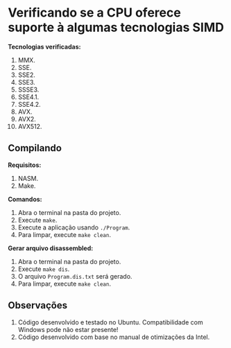 # Verificando se a CPU oferece suporte à algumas tecnologias SIMD

__Tecnologias verificadas:__

1. MMX.
2. SSE.
3. SSE2.
4. SSE3.
5. SSSE3.
6. SSE4.1.
7. SSE4.2.
8. AVX.
9. AVX2.
10. AVX512.

## Compilando

__Requisitos:__

1. NASM.
2. Make.

__Comandos:__

1. Abra o terminal na pasta do projeto.
2. Execute `make`.
3. Execute a aplicação usando `./Program`.
4. Para limpar, execute `make clean`.

__Gerar arquivo disassembled:__

1. Abra o terminal na pasta do projeto.
2. Execute `make dis`.
3. O arquivo `Program.dis.txt` será gerado. 
4. Para limpar, execute `make clean`.

## Observações

1. Código desenvolvido e testado no Ubuntu. Compatibilidade com Windows pode não estar presente!
2. Código desenvolvido com base no manual de otimizações da Intel.
